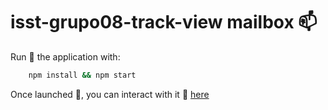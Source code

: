 # isst-grupo08-track-view mailbox :mailbox:

Run :runner: the application with:

```bash
    npm install && npm start
```

Once launched :rocket:, you can interact with it :arrows_counterclockwise: [here](http://localhost:3000)